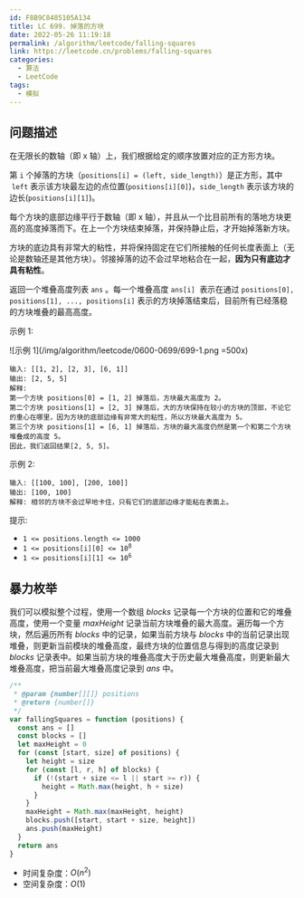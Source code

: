 ```yaml
---
id: F8B9C8485105A134
title: LC 699. 掉落的方块
date: 2022-05-26 11:19:18
permalink: /algorithm/leetcode/falling-squares
link: https://leetcode.cn/problems/falling-squares
categories:
  - 算法
  - LeetCode
tags:
  - 模拟
---
```


<Level :type='3'/>

## 问题描述

在无限长的数轴（即 x 轴）上，我们根据给定的顺序放置对应的正方形方块。

第 `i` 个掉落的方块（`positions[i] = (left, side_length)`）是正方形，其中  `left` 表示该方块最左边的点位置(`positions[i][0]`)，`side_length` 表示该方块的边长(`positions[i][1]`)。

每个方块的底部边缘平行于数轴（即 x 轴），并且从一个比目前所有的落地方块更高的高度掉落而下。在上一个方块结束掉落，并保持静止后，才开始掉落新方块。

方块的底边具有非常大的粘性，并将保持固定在它们所接触的任何长度表面上（无论是数轴还是其他方块）。邻接掉落的边不会过早地粘合在一起，**因为只有底边才具有粘性**。

返回一个堆叠高度列表 `ans` 。每一个堆叠高度 `ans[i]`  表示在通过 `positions[0], positions[1], ..., positions[i]` 表示的方块掉落结束后，目前所有已经落稳的方块堆叠的最高高度。

示例 1:

![示例 1](/img/algorithm/leetcode/0600-0699/699-1.png =500x)

```text
输入: [[1, 2], [2, 3], [6, 1]]
输出: [2, 5, 5]
解释:
第一个方块 positions[0] = [1, 2] 掉落后，方块最大高度为 2。
第二个方块 positions[1] = [2, 3] 掉落后，大的方块保持在较小的方块的顶部，不论它的重心在哪里，因为方块的底部边缘有非常大的粘性，所以方块最大高度为 5。
第三个方块 positions[1] = [6, 1] 掉落后，方块的最大高度仍然是第一个和第二个方块堆叠成的高度 5。
因此，我们返回结果[2, 5, 5]。
```

示例 2:

```text
输入: [[100, 100], [200, 100]]
输出: [100, 100]
解释: 相邻的方块不会过早地卡住，只有它们的底部边缘才能粘在表面上。
```

提示:

- `1 <= positions.length <= 1000`
- <code>1 <= positions[i][0] <= 10<sup>8</sup></code>
- <code>1 <= positions[i][1] <= 10<sup>6</sup></code>

## 暴力枚举

我们可以模拟整个过程，使用一个数组 $blocks$ 记录每一个方块的位置和它的堆叠高度，使用一个变量 $maxHeight$ 记录当前方块堆叠的最大高度。遍历每一个方块，然后遍历所有 $blocks$ 中的记录，如果当前方块与 $blocks$ 中的当前记录出现堆叠，则更新当前模块的堆叠高度，最终方块的位置信息与得到的高度记录到 $blocks$ 记录表中。如果当前方块的堆叠高度大于历史最大堆叠高度，则更新最大堆叠高度，把当前最大堆叠高度记录到 $ans$ 中。

```javascript
/**
 * @param {number[][]} positions
 * @return {number[]}
 */
var fallingSquares = function (positions) {
  const ans = []
  const blocks = []
  let maxHeight = 0
  for (const [start, size] of positions) {
    let height = size
    for (const [l, r, h] of blocks) {
      if (!(start + size <= l || start >= r)) {
        height = Math.max(height, h + size)
      }
    }
    maxHeight = Math.max(maxHeight, height)
    blocks.push([start, start + size, height])
    ans.push(maxHeight)
  }
  return ans
}
```

- 时间复杂度：$O(n^2)$
- 空间复杂度：$O(1)$
